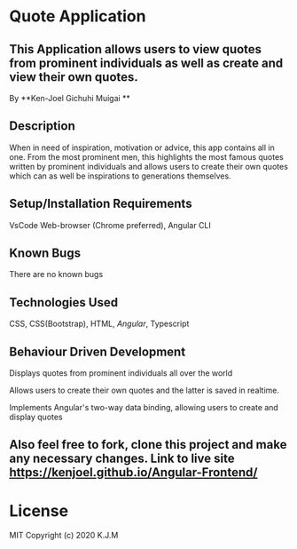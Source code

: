 # Quote Application
This Application allows users to view quotes from prominent individuals as well as create and view their own quotes.
---
By **Ken-Joel Gichuhi Muigai **

## Description

When in need of inspiration, motivation or advice, this app contains all in one. From the most prominent men, this highlights the most famous quotes written by prominent individuals and allows users to create their own quotes which can as well be inspirations to generations themselves.

## Setup/Installation Requirements

VsCode
Web-browser (Chrome preferred),
Angular CLI

## Known Bugs

There are no known bugs

## Technologies Used

CSS, CSS(Bootstrap), HTML, *Angular*, Typescript

## Behaviour Driven Development
Displays quotes from prominent individuals all over the world

Allows users to create their own quotes and the latter is saved in realtime.

Implements Angular's two-way data binding, allowing users to create and display quotes


Also feel free to fork, clone this project and make any necessary changes.
Link to live site
https://kenjoel.github.io/Angular-Frontend/
---
# License
MIT Copyright (c) 2020 K.J.M
